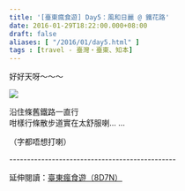 ```yaml
---
title: '[臺東瘋食遊] Day5：風和日麗 @ 鐵花路'
date: 2016-01-29T18:22:00.000+08:00
draft: false
aliases: [ "/2016/01/day5.html" ]
tags : [travel - 臺灣・臺東、知本]
---
```


好好天呀～～～  

[![](https://c2.staticflickr.com/6/5559/30460226412_d83c9d95d3_z.jpg)](https://c2.staticflickr.com/6/5559/30460226412_d83c9d95d3_z.jpg)

沿住條舊鐵路一直行  
咁樣行條散步道實在太舒服喇... ...  
  
（字都唔想打喇）  
  
\-----------------------------------------------  
  
延伸閱讀：[臺東瘋食遊（8D7N）](http://www.hidie.net/2016/03/8d7n.html)